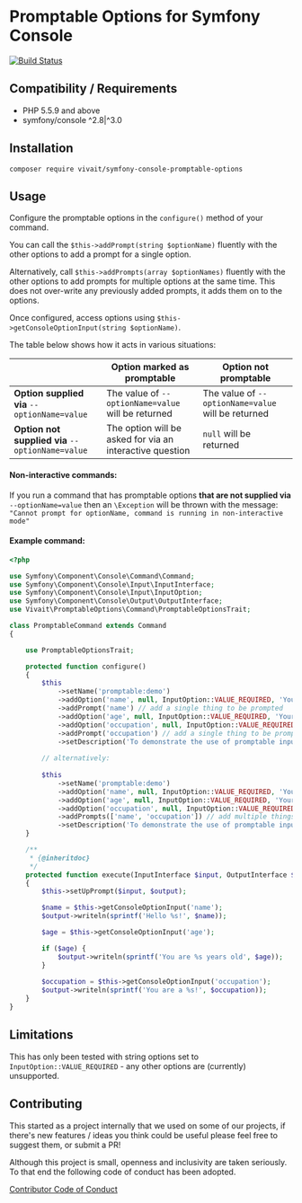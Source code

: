 # Promptable Options for Symfony Console

[![Build Status](https://travis-ci.org/vivait/symfony-console-promptable-options.svg?branch=master)](https://travis-ci.org/vivait/symfony-console-promptable-options)

## Compatibility / Requirements

* PHP 5.5.9 and above
* symfony/console ^2.8|^3.0

## Installation

`composer require vivait/symfony-console-promptable-options`

## Usage

Configure the promptable options in the `configure()` method of your command.

You can call the `$this->addPrompt(string $optionName)` fluently with the other options to add a prompt for a single option.

Alternatively, call `$this->addPrompts(array $optionNames)` fluently with the other options to add prompts for multiple options at the same time. This does not over-write any previously added prompts, it adds them on to the options.

Once configured, access options using  `$this->getConsoleOptionInput(string $optionName)`.

The table below shows how it acts in various situations:

|   | **Option marked as promptable** | **Option not promptable** |
|---|---|---|
| **Option supplied via** `--optionName=value` | The value of `--optionName=value` will be returned  | The value of `--optionName=value` will be returned |
| **Option not supplied via**  `--optionName=value` | The option will be asked for via an interactive question | `null` will be returned |

#### Non-interactive commands:

If you run a command that has promptable options **that are not supplied via** `--optionName=value` then an `\Exception` will be thrown with the message: `"Cannot prompt for optionName, command is running in non-interactive mode"`

#### Example command:

```php
<?php

use Symfony\Component\Console\Command\Command;
use Symfony\Component\Console\Input\InputInterface;
use Symfony\Component\Console\Input\InputOption;
use Symfony\Component\Console\Output\OutputInterface;
use Vivait\PromptableOptions\Command\PromptableOptionsTrait;

class PromptableCommand extends Command
{

    use PromptableOptionsTrait;

    protected function configure()
    {
        $this
            ->setName('promptable:demo')
            ->addOption('name', null, InputOption::VALUE_REQUIRED, 'Your name')
            ->addPrompt('name') // add a single thing to be prompted
            ->addOption('age', null, InputOption::VALUE_REQUIRED, 'Your age')
            ->addOption('occupation', null, InputOption::VALUE_REQUIRED, 'Your occupation')
            ->addPrompt('occupation') // add a single thing to be prompted
            ->setDescription('To demonstrate the use of promptable input options');
        
        // alternatively:
        
        $this
            ->setName('promptable:demo')
            ->addOption('name', null, InputOption::VALUE_REQUIRED, 'Your name')
            ->addOption('age', null, InputOption::VALUE_REQUIRED, 'Your age')
            ->addOption('occupation', null, InputOption::VALUE_REQUIRED, 'Your occupation')
            ->addPrompts(['name', 'occupation']) // add multiple things to be prompted
            ->setDescription('To demonstrate the use of promptable input options');
    }

    /**
     * {@inheritdoc}
     */
    protected function execute(InputInterface $input, OutputInterface $output)
    {
        $this->setUpPrompt($input, $output);

        $name = $this->getConsoleOptionInput('name');
        $output->writeln(sprintf('Hello %s!', $name));

        $age = $this->getConsoleOptionInput('age');

        if ($age) {
            $output->writeln(sprintf('You are %s years old', $age));
        }
        
        $occupation = $this->getConsoleOptionInput('occupation');
        $output->writeln(sprintf('You are a %s!', $occupation));
    }
}
```

## Limitations

This has only been tested with string options set to `InputOption::VALUE_REQUIRED` - any other options are (currently) unsupported.

## Contributing

This started as a project internally that we used on some of our projects, if there's new features / ideas you think could be useful please feel free to suggest them, or submit a PR!

Although this project is small, openness and inclusivity are taken seriously. To that end the following code of conduct has been adopted.

[Contributor Code of Conduct](CONTRIBUTING.md)
